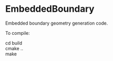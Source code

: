 # EmbeddedBoundary

Embedded boundary geometry generation code.

To compile:

cd build  
cmake ..  
make
